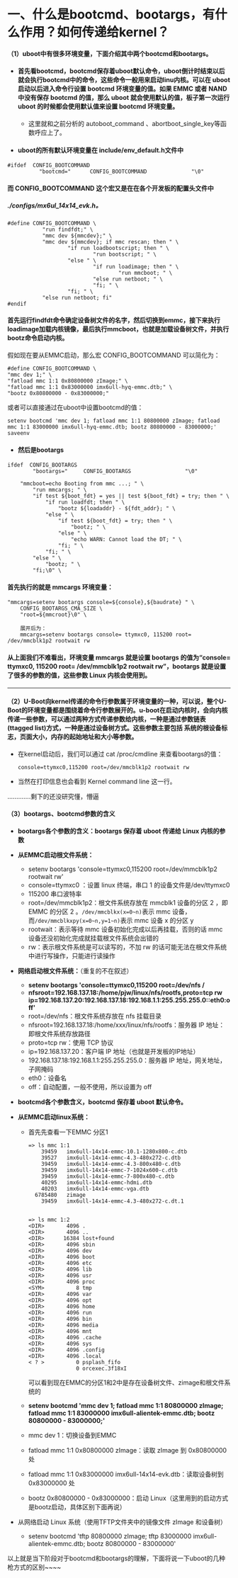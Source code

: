 # 一、什么是bootcmd、bootargs，有什么作用？如何传递给kernel？

#### （1）uboot中有很多环境变量，下面介绍其中两个bootcmd和bootargs。

* #### 首先看bootcmd，bootcmd保存着uboot默认命令，uboot倒计时结束以后就会执行bootcmd中的命令，这些命令一般用来启动linu内核。可以在 uboot 启动以后进入命令行设置 bootcmd 环境变量的值。如果 EMMC 或者 NAND 中没有保存 bootcmd 的值，那么 uboot 就会使用默认的值，板子第一次运行 uboot 的时候都会使用默认值来设置 bootcmd 环境变量。

  * 这里就和之前分析的 autoboot_command 、abortboot_single_key等函数呼应上了。

* #### uboot的所有默认环境变量在 include/env_default.h文件中

~~~
#ifdef  CONFIG_BOOTCOMMAND
          "bootcmd="      CONFIG_BOOTCOMMAND              "\0"
~~~

#### 而 CONFIG_BOOTCOMMAND 这个宏又是在在各个开发板的配置头文件中

##### ./configs/mx6ul_14x14_evk.h。

~~~
#define CONFIG_BOOTCOMMAND \
           "run findfdt;" \
           "mmc dev ${mmcdev};" \
           "mmc dev ${mmcdev}; if mmc rescan; then " \
                   "if run loadbootscript; then " \
                           "run bootscript; " \
                   "else " \
                           "if run loadimage; then " \
                                   "run mmcboot; " \
                           "else run netboot; " \
                           "fi; " \
                   "fi; " \
           "else run netboot; fi"
#endif
~~~

#### **首先运行findfdt命令确定设备树文件的名字，然后切换到emmc，接下来执行loadimage加载内核镜像，最后执行mmcboot，也就是加载设备树文件，并执行bootz命令启动内核**。

假如现在要从EMMC启动，那么宏 CONFIG_BOOTCOMMAND 可以简化为：

~~~
#define CONFIG_BOOTCOMMAND \
"mmc dev 1;" \
"fatload mmc 1:1 0x80800000 zImage;" \
"fatload mmc 1:1 0x83000000 imx6ull-hyq-emmc.dtb;" \
"bootz 0x80800000 - 0x83000000;"
~~~

或者可以直接通过在uboot中设置bootcmd的值：

~~~
setenv bootcmd 'mmc dev 1; fatload mmc 1:1 80800000 zImage; fatload mmc 1:1 83000000 imx6ull-hyq-emmc.dtb; bootz 80800000 - 83000000;'
saveenv
~~~



* #### 然后是bootargs

~~~
ifdef  CONFIG_BOOTARGS
        "bootargs="     CONFIG_BOOTARGS                 "\0"
~~~



~~~
	"mmcboot=echo Booting from mmc ...; " \
		"run mmcargs; " \
		"if test ${boot_fdt} = yes || test ${boot_fdt} = try; then " \
			"if run loadfdt; then " \
				"bootz ${loadaddr} - ${fdt_addr}; " \
			"else " \
				"if test ${boot_fdt} = try; then " \
					"bootz; " \
				"else " \
					"echo WARN: Cannot load the DT; " \
				"fi; " \
			"fi; " \
		"else " \
			"bootz; " \
		"fi;\0" \
~~~

#### 首先执行的就是 mmcargs 环境变量：

~~~
"mmcargs=setenv bootargs console=${console},${baudrate} " \
    CONFIG_BOOTARGS_CMA_SIZE \
    "root=${mmcroot}\0" \
    
    展开后为：
    mmcargs=setenv bootargs console= ttymxc0, 115200 root= /dev/mmcblk1p2 rootwait rw
~~~



#### 从上面我们不难看出，环境变量 mmcargs 就是设置 bootargs 的值为“console= ttymxc0, 115200 root= /dev/mmcblk1p2 rootwait rw”，bootargs 就是设置了很多的参数的值，这些参数 Linux 内核会使用到。



***



#### （2）U-Boot向kernel传递的命令行参数属于环境变量的一种，可以说，整个U-Boot的环境变量都是围绕着命令行参数展开的。u-boot在启动内核时，会向内核传递一些参数，可以通过两种方式传递参数给内核，一种是通过参数链表(ttagged list)方式，一种是通过设备树方式。这些参数主要包括 系统的根设备标志，页面大小，内存的起始地址和大小等参数。 

* 在kernel启动后，我们可以通过  cat /proc/cmdline 来查看bootargs的值：

  ~~~
  console=ttymxc0,115200 root=/dev/mmcblk1p2 rootwait rw
  ~~~

* 当然在打印信息也会看到 Kernel command line 这一行。

.............剩下的还没研究懂，懵逼



#### （3）bootargs、bootcmd参数的含义

* **bootargs各个参数的含义：bootargs 保存着 uboot 传递给 Linux 内核的参数**
* **从EMMC启动根文件系统：**
  * setenv bootargs 'console=ttymxc0,115200 root=/dev/mmcblk1p2 rootwait rw'
  * console=ttymxc0 ：设置 linux 终端，串口 1 的设备文件是/dev/ttymxc0
  * 115200 串口波特率
  * root=/dev/mmcblk1p2：根文件系统存放在 mmcblk1 设备的分区 2 ，即EMMC 的分区 2 。`/dev/mmcblkx(x=0~n)`表示 mmc 设备，而`/dev/mmcblkxpy(x=0~n,y=1~n)`表示 mmc 设备 x 的分区 y
  * rootwait：表示等待 mmc 设备初始化完成以后再挂载，否则的话 mmc 设备还没初始化完成就挂载根文件系统会出错的
  * rw：表示根文件系统是可以读写的，不加 rw 的话可能无法在根文件系统中进行写操作，只能进行读操作
* **网络启动根文件系统：**（重复的不在叙述）
  * **setenv bootargs 'console=ttymxc0,115200 root=/dev/nfs /**
  * **nfsroot=192.168.137.18:/home/pjw/linux/nfs/rootfs,proto=tcp rw ip=192.168.137.20:192.168.137.18:192.168.1.1:255.255.255.0::eth0:off'**
  * root=/dev/nfs：根文件系统存放在 nfs 挂载目录
  * nfsroot=192.168.137.18:/home/xxx/linux/nfs/rootfs：服务器 IP 地址：即根文件系统存放路径
  * proto=tcp rw：使用 TCP 协议
  * ip=192.168.137.20：客户端 IP 地址（也就是开发板的IP地址）
  * 192.168.137.18:192.168.1.1:255.255.255.0：服务器 IP 地址，网关地址，子网掩码
  * eth0：设备名
  * off：自动配置，一般不使用，所以设置为 off



* **bootcmd各个参数含义，bootcmd 保存着 uboot 默认命令。**

* **从EMMC启动linux系统：**

  * 首先先查看一下EMMC 分区1

    ~~~
    => ls mmc 1:1
        39459   imx6ull-14x14-emmc-10.1-1280x800-c.dtb
        39527   imx6ull-14x14-emmc-4.3-480x272-c.dtb
        39459   imx6ull-14x14-emmc-4.3-800x480-c.dtb
        39459   imx6ull-14x14-emmc-7-1024x600-c.dtb
        39459   imx6ull-14x14-emmc-7-800x480-c.dtb
        40295   imx6ull-14x14-emmc-hdmi.dtb
        40203   imx6ull-14x14-emmc-vga.dtb
      6785480   zimage
        39459   imx6ull-14x14-emmc-4.3-480x272-c.dt.1
        
        
    => ls mmc 1:2
    <DIR>       4096 .
    <DIR>       4096 ..
    <DIR>      16384 lost+found
    <DIR>       4096 sbin
    <DIR>       4096 dev
    <DIR>       4096 boot
    <DIR>       4096 etc
    <DIR>       4096 lib
    <DIR>       4096 usr
    <DIR>       4096 proc
    <SYM>          8 tmp
    <DIR>       4096 var
    <DIR>       4096 opt
    <DIR>       4096 home
    <DIR>       4096 run
    <DIR>       4096 bin
    <DIR>       4096 media
    <DIR>       4096 mnt
    <DIR>       4096 .cache
    <DIR>       4096 sys
    <DIR>       4096 .config
    <DIR>       4096 .local
    < ? >          0 psplash_fifo
                   0 orcexec.3f18xI
    
    ~~~

    可以看到现在EMMC的分区1和2中是存在设备树文件、zimage和根文件系统的

  * **setenv bootcmd 'mmc dev 1; fatload mmc 1:1 80800000 zImage; fatload mmc 1:1 83000000 imx6ull-alientek-emmc.dtb; bootz 80800000 - 83000000;'**

  * mmc dev 1：切换设备到EMMC

  * fatload mmc 1:1 0x80800000 zImage：读取 zImage 到 0x80800000 处

  * fatload mmc 1:1 0x83000000 imx6ull-14x14-evk.dtb：读取设备树到 0x83000000 处

  * bootz 0x80800000 - 0x83000000：启动 Linux（这里用到的启动方式是bootz启动，具体区别下面再说）

* 从网络启动 Linux 系统（使用TFTP文件夹中的镜像文件 zImage 和设备树）

  * setenv bootcmd 'tftp 80800000 zImage; tftp 83000000 imx6ull-alientek-emmc.dtb; bootz 80800000 - 83000000'

以上就是当下阶段对于bootcmd和bootargs的理解，下面将说一下uboot的几种枪方式的区别~~~~

 
